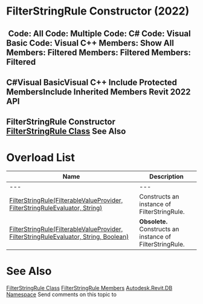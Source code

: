# FilterStringRule Constructor (2022)

﻿
 Code: All Code: Multiple Code: C# Code: Visual Basic Code: Visual C++  Members: Show All Members: Filtered Members: Filtered Members: Filtered   
---  
C#Visual BasicVisual C++
Include Protected MembersInclude Inherited Members
Revit 2022 API  
---  
FilterStringRule Constructor   
[FilterStringRule Class](166d75f9-1088-3275-2219-867c1142d8da.md "FilterStringRule Class") See Also  
---  
# Overload List
| Name | Description |
| --- | --- |
| --- | --- | --- |
| [FilterStringRule(FilterableValueProvider, FilterStringRuleEvaluator, String)](5bd5286a-612f-e12f-e200-6a8763bb2aee.md "FilterStringRule Constructor \(FilterableValueProvider, FilterStringRuleEvaluator, String\)") | Constructs an instance of FilterStringRule. |
| [FilterStringRule(FilterableValueProvider, FilterStringRuleEvaluator, String, Boolean)](056fd8e1-a989-b262-8c8e-9e79ece62b01.md "FilterStringRule Constructor \(FilterableValueProvider, FilterStringRuleEvaluator, String, Boolean\)") | **Obsolete.** Constructs an instance of FilterStringRule. |

# See Also
[FilterStringRule Class](166d75f9-1088-3275-2219-867c1142d8da.md "FilterStringRule Class")
[FilterStringRule Members](538af927-e7ef-e19f-5023-36fb068f39a3.md "FilterStringRule Members")
[Autodesk.Revit.DB Namespace](87546ba7-461b-c646-cbb1-2cb8f5bff8b2.md "Autodesk.Revit.DB Namespace")
Send comments on this topic to 
